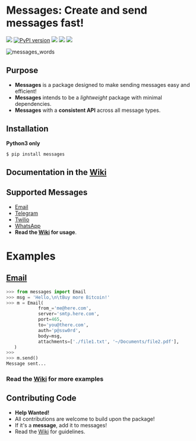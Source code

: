 # Messages: Create and send messages fast!
[![](https://img.shields.io/badge/built%20with-Python3-red.svg)](https://www.python.org/)
[![PyPI version](https://badge.fury.io/py/messages.svg)](https://badge.fury.io/py/messages)
[![](https://app.travis-ci.com/HomeMadePy/messages.svg?branch=master)](https://app.travis-ci.com/github/HomeMadePy/messages)
[![](https://coveralls.io/repos/github/HomeMadePy/messages/badge.svg?branch=master)](https://coveralls.io/github/HomeMadePy/messages?branch=master)
[![](https://img.shields.io/badge/license-MIT-blue.svg)](https://github.com/HomeMadePy/messages/blob/master/LICENSE)

![messages_words](https://user-images.githubusercontent.com/18299151/48576493-c0a68380-e925-11e8-9322-eb5bd67858a4.png)

## Purpose
- **Messages** is a package designed to make sending messages easy and efficient!
- **Messages** intends to be a _lightweight_ package with minimal dependencies.
- **Messages** with a **consistent API** across all message types. 

## Installation
**Python3 only**
```shell
$ pip install messages
```

## Documentation in the [Wiki](https://github.com/HomeMadePy/messages/wiki)

## Supported Messages
* [Email](https://github.com/HomeMadePy/messages/wiki/Email)
* [Telegram](https://github.com/HomeMadePy/messages/wiki/TelegramBot)
* [Twilio](https://github.com/HomeMadePy/messages/wiki/Twilio)
* [WhatsApp](https://github.com/HomeMadePy/messages/wiki/WhatsApp)
* **Read the [Wiki](https://github.com/HomeMadePy/messages/wiki) for usage**.


# Examples
## [Email](https://github.com/HomeMadePy/messages/wiki/Email)

```python
>>> from messages import Email
>>> msg = 'Hello,\n\tBuy more Bitcoin!'
>>> m = Email(
            from_='me@here.com',
            server='smtp.here.com',
            port=465,
            to='you@there.com',
            auth='p@ssw0rd',       
            body=msg,
            attachments=['./file1.txt', '~/Documents/file2.pdf'],
   )
>>>
>>> m.send()        
Message sent...
```

### **Read** the [Wiki](https://github.com/HomeMadePy/messages/wiki) for **more examples**


## Contributing Code

* **Help Wanted!**
* All contributions are welcome to build upon the package!
* If it's a **message**, add it to messages!
* Read the [Wiki](https://github.com/HomeMadePy/messages/wiki) for guidelines.
